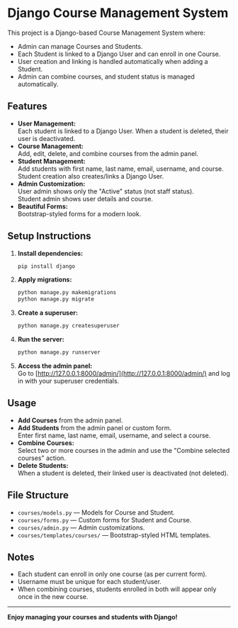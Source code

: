 # Django Course Management System

This project is a Django-based Course Management System where:
- Admin can manage Courses and Students.
- Each Student is linked to a Django User and can enroll in one Course.
- User creation and linking is handled automatically when adding a Student.
- Admin can combine courses, and student status is managed automatically.

## Features

- **User Management:**  
  Each student is linked to a Django User. When a student is deleted, their user is deactivated.
- **Course Management:**  
  Add, edit, delete, and combine courses from the admin panel.
- **Student Management:**  
  Add students with first name, last name, email, username, and course.  
  Student creation also creates/links a Django User.
- **Admin Customization:**  
  User admin shows only the "Active" status (not staff status).  
  Student admin shows user details and course.
- **Beautiful Forms:**  
  Bootstrap-styled forms for a modern look.

## Setup Instructions

1. **Install dependencies:**
   ```sh
   pip install django
   ```

2. **Apply migrations:**
   ```sh
   python manage.py makemigrations
   python manage.py migrate
   ```

3. **Create a superuser:**
   ```sh
   python manage.py createsuperuser
   ```

4. **Run the server:**
   ```sh
   python manage.py runserver
   ```

5. **Access the admin panel:**  
   Go to [http://127.0.0.1:8000/admin/](http://127.0.0.1:8000/admin/) and log in with your superuser credentials.

## Usage

- **Add Courses** from the admin panel.
- **Add Students** from the admin panel or custom form.  
  Enter first name, last name, email, username, and select a course.
- **Combine Courses:**  
  Select two or more courses in the admin and use the "Combine selected courses" action.
- **Delete Students:**  
  When a student is deleted, their linked user is deactivated (not deleted).

## File Structure

- `courses/models.py` — Models for Course and Student.
- `courses/forms.py` — Custom forms for Student and Course.
- `courses/admin.py` — Admin customizations.
- `courses/templates/courses/` — Bootstrap-styled HTML templates.

## Notes

- Each student can enroll in only one course (as per current form).
- Username must be unique for each student/user.
- When combining courses, students enrolled in both will appear only once in the new course.

---

**Enjoy managing your courses and students with Django!**

